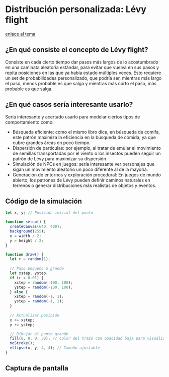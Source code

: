 # Distribución personalizada: Lévy flight
[enlace al tema](https://natureofcode.com/random/#a-custom-distribution-of-random-numbers)
## ¿En qué consiste el concepto de Lévy flight?
Consiste en cada cierto tiempo dar pasos más largos de lo acostumbrado en una caminata aleatoria estándar, para evitar que vuelva en sus pasos y repita posiciones en las que ya había estado múltiples veces. Esto requiere un set de probabilidades personalizado, que podría ser, mientras más largo el paso, menos probable es que salga y mientras más corto el paso, más probable es que salga.
## ¿En qué casos sería interesante usarlo?
Sería interesante y acertado usarlo para modelar ciertos tipos de comportamiento como:
- Búsqueda eficiente: como el mismo libro dice, en búsqueda de comifa, este patrón maximiza la eficiencia en la búsqueda de comida, ya que cubre grandes áreas en poco tiempo.
- Dispersión de partículas: por ejemplo, al tratar de emular el movimiento de semillas transportadas por el viento o los insectos pueden seguir un patrón de Lévy para maximizar su dispersión.
- Simulación de NPCs en juegos: sería interesante ver personajes que sigan un movimiento aleatorio un poco diferente al de la mayoría.
- Generación de entornos y exploración procedural: En juegos de mundo abierto, los patrones de Lévy pueden definir caminos naturales en terrenos o generar distribuciones más realistas de objetos y eventos.
## Código de la simulación
``` js
let x, y; // Posición inicial del punto

function setup() {
  createCanvas(640, 400);
  background(255);
  x = width / 2;
  y = height / 2;
}

function draw() {
  let r = random(1);
  
  // Paso pequeño o grande
  let xstep, ystep;
  if (r < 0.01) {
    xstep = random(-100, 100);
    ystep = random(-100, 100);
  } else {
    xstep = random(-1, 1);
    ystep = random(-1, 1);
  }
  
  // Actualizar posición
  x += xstep;
  y += ystep;

  // Dibujar el punto grande
  fill(0, 0, 0, 30); // color del trazo con opacidad baja para visualizar mejor la repetición de puntos.
  noStroke();
  ellipse(x, y, 4, 4); // Tamaño ajustable
}
```
## Captura de pantalla
